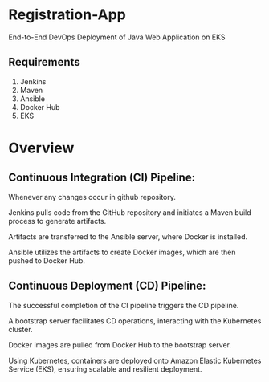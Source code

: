 # Registration-App
End-to-End DevOps Deployment of Java Web Application on EKS

## Requirements
1. Jenkins
2. Maven
3. Ansible
4. Docker Hub
5. EKS

# Overview

## Continuous Integration (CI) Pipeline:
Whenever any changes occur in github repository.

Jenkins pulls code from the GitHub repository and initiates a Maven build process to generate artifacts.

Artifacts are transferred to the Ansible server, where Docker is installed.

Ansible utilizes the artifacts to create Docker images, which are then pushed to Docker Hub.

## Continuous Deployment (CD) Pipeline:
The successful completion of the CI pipeline triggers the CD pipeline.

A bootstrap server facilitates CD operations, interacting with the Kubernetes cluster.

Docker images are pulled from Docker Hub to the bootstrap server.

Using Kubernetes, containers are deployed onto Amazon Elastic Kubernetes Service (EKS), ensuring scalable and resilient deployment.
